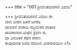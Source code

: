 +++
title = "001 ಶ್ರೀವನಿತೆಯರಸನೆ ವಿಮಲ"

+++
ಶ್ರೀವನಿತೆಯರಸನೆ ವಿಮಲ ರಾ         
ಜೀವ ಪೀಠನ ಪಿತನೆ ಜಗಕತಿ  
ಪಾವನನೆ ಸನಕಾದಿ ಸಜ್ಜನನಿಕರ ದಾತಾರ  
ರಾವಣಾಸುರ ಮಥನ ಶ್ರವಣ ಸು  
ಧಾ ವಿನೂತನ ಕಥನ ಕಾರಣ   
ಕಾವುದಾನತ ಜನವ ಗದುಗಿನ ವೀರನಾರಯಣ      ॥1॥